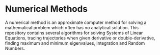 # Numerical Methods

A numerical method is an approximate computer method for solving a mathematical problem which often has no analytical solution. This repository contains several algorithms for solving Systems of Linear Equations, tracing trajectories when given derivative or double-derivative, finding maximum and minimum eigenvalues, Integration and Random Numbers.
